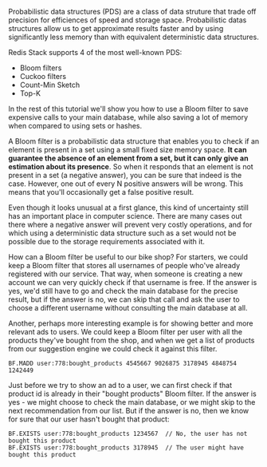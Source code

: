 Probabilistic data structures (PDS) are a class of data struture that trade off precision for efficiences of speed and storage space.  Probabilistic datas structures allow us to get approximate results faster and by using significantly less memory than with equivalent deterministic data structures.

Redis Stack supports 4 of the most well-known PDS:

- Bloom filters
- Cuckoo filters
- Count-Min Sketch
- Top-K

In the rest of this tutorial we'll show you how to use a Bloom filter to save expensive calls to your main database, while also saving a lot of memory when compared to using sets or hashes.

A Bloom filter is a probabilistic data structure that enables you to check if an element is present in a set using a small fixed size memory space. **It can guarantee the absence of an element from a set, but it can only give an estimation about its presence**. So when it responds that an element is not present in a set (a negative answer), you can be sure that indeed is the case. However, one out of every N positive answers will be wrong.  This means that you'll occasionally get a false positive result.

Even though it looks unusual at a first glance, this kind of uncertainty still has an important place in computer science. There are many cases out there where a negative answer will prevent very costly operations, and for which using a deterministic data structure such as a set would not be possible due to the storage requirements associated with it.

How can a Bloom filter be useful to our bike shop? For starters, we could keep a Bloom filter that stores all usernames of people who've already registered with our service. That way, when someone is creating a new account we can very quickly check if that username is free. If the answer is yes, we'd still have to go and check the main database for the precise result, but if the answer is no, we can skip that call and ask the user to choose a different username without consulting the main database at all. 

Another, perhaps more interesting example is for showing better and more relevant ads to users. We could keep a Bloom filter per user with all the products they've bought from the shop, and when we get a list of products from our suggestion engine we could check it against this filter.


```redis Add all bought product ids in the Bloom filter
BF.MADD user:778:bought_products 4545667 9026875 3178945 4848754 1242449
```

Just before we try to show an ad to a user, we can first check if that product id is already in their "bought products" Bloom filter. If the answer is yes - we might choose to check the main database, or we might skip to the next recommendation from our list. But if the answer is no, then we know for sure that our user hasn't bought that product:

```redis Has a user bought this product?
BF.EXISTS user:778:bought_products 1234567  // No, the user has not bought this product
BF.EXISTS user:778:bought_products 3178945  // The user might have bought this product
```
